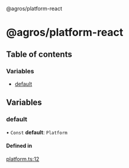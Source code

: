 @agros/platform-react

# @agros/platform-react

## Table of contents

### Variables

- [default](index.md#default)

## Variables

### <a id="default" name="default"></a> default

• `Const` **default**: `Platform`

#### Defined in

[platform.ts:12](https://github.com/agrosjs/agros/blob/765d850/packages/agros-platform-react/src/platform.ts#L12)
